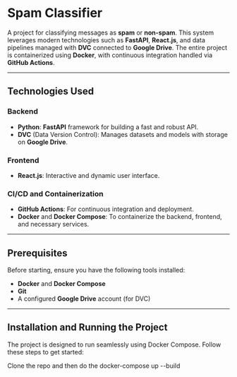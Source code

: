 # **Spam Classifier**

A project for classifying messages as **spam** or **non-spam**. This system leverages modern technologies such as **FastAPI**, **React.js**, and data pipelines managed with **DVC** connected to **Google Drive**. The entire project is containerized using **Docker**, with continuous integration handled via **GitHub Actions**.

---

## **Technologies Used**

### Backend
- **Python**: **FastAPI** framework for building a fast and robust API.
- **DVC** (Data Version Control): Manages datasets and models with storage on **Google Drive**.

### Frontend
- **React.js**: Interactive and dynamic user interface.

### CI/CD and Containerization
- **GitHub Actions**: For continuous integration and deployment.
- **Docker** and **Docker Compose**: To containerize the backend, frontend, and necessary services.

---

## **Prerequisites**

Before starting, ensure you have the following tools installed:
- **Docker** and **Docker Compose**
- **Git**
- A configured **Google Drive** account (for DVC)

---

## **Installation and Running the Project**

The project is designed to run seamlessly using Docker Compose. Follow these steps to get started:

Clone the repo and then do the docker-compose up --build
